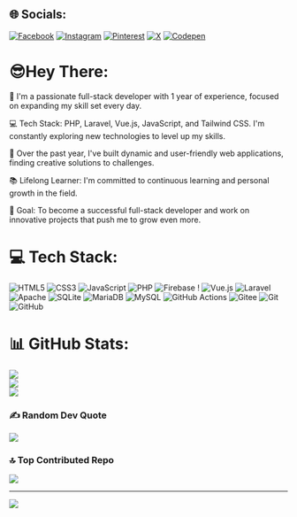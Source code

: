 
## 🌐 Socials:
[![Facebook](https://img.shields.io/badge/Facebook-%231877F2.svg?logo=Facebook&logoColor=white)](https://facebook.com/developershadin) [![Instagram](https://img.shields.io/badge/Instagram-%23E4405F.svg?logo=Instagram&logoColor=white)](https://instagram.com/dev_shadin) [![Pinterest](https://img.shields.io/badge/Pinterest-%23E60023.svg?logo=Pinterest&logoColor=white)](https://pinterest.com/pinterest.com/sadhinsharkar564/) [![X](https://img.shields.io/badge/X-black.svg?logo=X&logoColor=white)](https://x.com/x.com/Sadhin82) [![Codepen](https://img.shields.io/badge/Codepen-000000?style=for-the-badge&logo=codepen&logoColor=white)](https://codepen.io/codepen.io/Sadhin-Sharkar) 

# 😎Hey There:
👋 I'm a passionate full-stack developer with 1 year of experience, focused on expanding my skill set every day.

💻 Tech Stack: PHP, Laravel, Vue.js, JavaScript, and Tailwind CSS. I'm constantly exploring new technologies to level up my skills.

🚀 Over the past year, I've built dynamic and user-friendly web applications, finding creative solutions to challenges.

📚 Lifelong Learner: I'm committed to continuous learning and personal growth in the field.

🎯 Goal: To become a successful full-stack developer and work on innovative projects that push me to grow even more.
# 💻 Tech Stack:
![HTML5](https://img.shields.io/badge/html5-%23E34F26.svg?style=for-the-badge&logo=html5&logoColor=white) ![CSS3](https://img.shields.io/badge/css3-%231572B6.svg?style=for-the-badge&logo=css3&logoColor=white) ![JavaScript](https://img.shields.io/badge/javascript-%23323330.svg?style=for-the-badge&logo=javascript&logoColor=%23F7DF1E) ![PHP](https://img.shields.io/badge/php-%23777BB4.svg?style=for-the-badge&logo=php&logoColor=white) ![Firebase](https://img.shields.io/badge/firebase-%23039BE5.svg?style=for-the-badge&logo=firebase) ! ![Vue.js](https://img.shields.io/badge/vue.js-%2335495e.svg?style=for-the-badge&logo=vuedotjs&logoColor=%234FC08D) ![Laravel](https://img.shields.io/badge/laravel-%23FF2D20.svg?style=for-the-badge&logo=laravel&logoColor=white)  ![Apache](https://img.shields.io/badge/apache-%23D42029.svg?style=for-the-badge&logo=apache&logoColor=white)  ![SQLite](https://img.shields.io/badge/sqlite-%2307405e.svg?style=for-the-badge&logo=sqlite&logoColor=white) ![MariaDB](https://img.shields.io/badge/MariaDB-003545?style=for-the-badge&logo=mariadb&logoColor=white) ![MySQL](https://img.shields.io/badge/mysql-4479A1.svg?style=for-the-badge&logo=mysql&logoColor=white)    ![GitHub Actions](https://img.shields.io/badge/github%20actions-%232671E5.svg?style=for-the-badge&logo=githubactions&logoColor=white) ![Gitee](https://img.shields.io/badge/Gitee-C71D23?style=for-the-badge&logo=gitee&logoColor=white) ![Git](https://img.shields.io/badge/git-%23F05033.svg?style=for-the-badge&logo=git&logoColor=white) ![GitHub](https://img.shields.io/badge/github-%23121011.svg?style=for-the-badge&logo=github&logoColor=white)
# 📊 GitHub Stats:
![](https://github-readme-stats.vercel.app/api?username=Sadhin82&theme=dark&hide_border=false&include_all_commits=true&count_private=false)<br/>
![](https://github-readme-streak-stats.herokuapp.com/?user=Sadhin82&theme=dark&hide_border=false)<br/>
![](https://github-readme-stats.vercel.app/api/top-langs/?username=Sadhin82&theme=dark&hide_border=false&include_all_commits=true&count_private=false&layout=compact)

### ✍️ Random Dev Quote
![](https://quotes-github-readme.vercel.app/api?type=horizontal&theme=light)

### 🔝 Top Contributed Repo
![](https://github-contributor-stats.vercel.app/api?username=Sadhin82&limit=5&theme=dark&combine_all_yearly_contributions=true)

---
[![](https://visitcount.itsvg.in/api?id=Sadhin82&icon=2&color=1)](https://visitcount.itsvg.in)

<!-- Proudly created with GPRM ( https://gprm.itsvg.in ) -->

